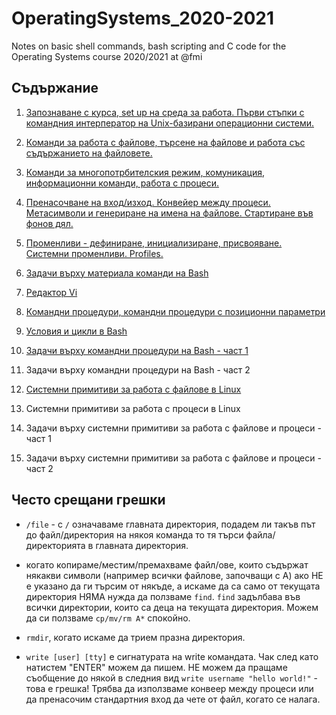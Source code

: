 # OperatingSystems_2020-2021
Notes on basic shell commands, bash scripting and C code for the Operating Systems course 2020/2021 at @fmi

## Съдържание
1. [Запознаване с курса, set up на среда за работа. Първи стъпки с командния интерператор на Unix-базирани операционни системи.](https://github.com/carolinepetrova/OperatingSystems_2020-2021/tree/main/week1#%D0%B7%D0%B0%D0%BF%D0%BE%D0%B7%D0%BD%D0%B0%D0%B2%D0%B0%D0%BD%D0%B5-%D1%81-%D0%BA%D1%83%D1%80%D1%81%D0%B0-set-up-%D0%BD%D0%B0-%D1%81%D1%80%D0%B5%D0%B4%D0%B0-%D0%B7%D0%B0-%D1%80%D0%B0%D0%B1%D0%BE%D1%82%D0%B0-%D0%BF%D1%8A%D1%80%D0%B2%D0%B8-%D1%81%D1%82%D1%8A%D0%BF%D0%BA%D0%B8-%D1%81-%D0%BA%D0%BE%D0%BC%D0%B0%D0%BD%D0%B4%D0%BD%D0%B8%D1%8F-%D0%B8%D0%BD%D1%82%D0%B5%D1%80%D0%BF%D0%B5%D1%80%D0%B0%D1%82%D0%BE%D1%80-%D0%BD%D0%B0-unix-%D0%B1%D0%B0%D0%B7%D0%B8%D1%80%D0%B0%D0%BD%D0%B8-%D0%BE%D0%BF%D0%B5%D1%80%D0%B0%D1%86%D0%B8%D0%BE%D0%BD%D0%BD%D0%B8-%D1%81%D0%B8%D1%81%D1%82%D0%B5%D0%BC%D0%B8)

2. [Команди за работа с файлове, търсене на файлове и работа със съдържанието на файловете.](https://github.com/carolinepetrova/OperatingSystems_2020-2021/blob/main/week2/README.md)

3. [Команди за многопотрбителския режим, комуникация, информационни команди, работа с процеси.](https://github.com/carolinepetrova/OperatingSystems_2020-2021/blob/main/week3/README.md)

4. [Пренасочване на вход/изход. Конвейер между процеси. Метасимволи и генериране на имена на файлове. Стартиране във фонов дял.](https://github.com/carolinepetrova/OperatingSystems_2020-2021/blob/main/week4/README.md)

5. [Променливи - дефиниране, инициализиране, присвояване. Системни променливи. Profiles.](https://github.com/carolinepetrova/OperatingSystems_2020-2021/blob/main/week5/README.md)

6. [Задачи върху материала команди на Bash](https://github.com/carolinepetrova/OperatingSystems_2020-2021/blob/main/week6/README.md)

7. [Редактор Vi](https://github.com/carolinepetrova/OperatingSystems_2020-2021/blob/main/week6/viEditor.md) 

8. [Командни процедури, командни процедури с позиционни параметри](https://github.com/carolinepetrova/OperatingSystems_2020-2021/blob/main/week7/README.md)

9. [Условия и цикли в Bash](https://github.com/carolinepetrova/OperatingSystems_2020-2021/tree/main/week8)

10. [Задачи върху командни процедури на Bash - част 1](https://github.com/carolinepetrova/OperatingSystems_2020-2021/tree/main/week9)

11. Задачи върху командни процедури на Bash - част 2

12. [Системни примитиви за работа с файлове в  Linux](https://github.com/carolinepetrova/OperatingSystems_2020-2021/tree/main/week10)

13. Системни примитиви за работа с процеси в Linux

14. Задачи върху системни примитиви за работа с файлове и процеси - част 1

15. Задачи върху системни примитиви за работа с файлове и процеси - част 2



## Често срещани грешки

- `/file` - с `/` означаваме главната директория, подадем ли такъв път до файл/директория на някоя команда то тя търси файла/директорията в главната директория. 

- когато копираме/местим/премахваме файл/ове, които съдържат някакви символи (например всички файлове, започващи с А) ако НЕ е указано да ги търсим от някъде, а  искаме да са само от текущата директория НЯМА нужда да ползваме `find`. `find` задълбава във всички директории, които са деца на текущата директория. Можем да си ползваме `cp/mv/rm A*` спокойно.

- `rmdir`, когато искаме да трием празна директория.

- `write [user] [tty]` е сигнатурата на write командата. Чак след като натистем "ENTER" можем да пишем. НЕ можем да пращаме съобщение до някой в следния вид `write username "hello world!"` - това е грешка! Трябва да използваме конвеер между процеси или да пренасочим стандартния вход да чете от файл, когато се налага.
